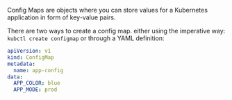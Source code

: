 Config Maps are objects where you can store values for a Kubernetes application in form of key-value pairs.

There are two ways to create a config map. either using the imperative way: `kubctl create configmap` or through a YAML definition:

```yaml
apiVersion: v1
kind: ConfigMap
metadata:
  name: app-config
data:
  APP_COLOR: blue
  APP_MODE: prod
```

